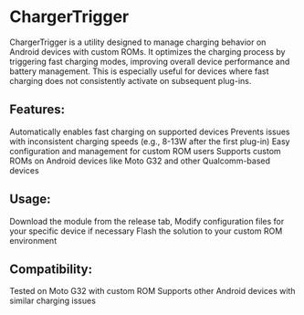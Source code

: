 # ChargerTrigger
ChargerTrigger is a utility designed to manage charging behavior on Android devices with custom ROMs. It optimizes the charging process by triggering fast charging modes, improving overall device performance and battery management. This is especially useful for devices where fast charging does not consistently activate on subsequent plug-ins.

## Features:
Automatically enables fast charging on supported devices
Prevents issues with inconsistent charging speeds (e.g., 8-13W after the first plug-in)
Easy configuration and management for custom ROM users
Supports custom ROMs on Android devices like Moto G32 and other Qualcomm-based devices
## Usage:

Download the module from the release tab,
Modify configuration files for your specific device if necessary
Flash the solution to your custom ROM environment

## Compatibility:
Tested on Moto G32 with custom ROM
Supports other Android devices with similar charging issues
